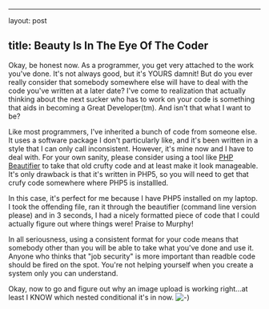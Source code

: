 <hr />

<p>layout: post</p>

<h2>title: Beauty Is In The Eye Of The Coder</h2>

<p>Okay, be honest now.  As a programmer, you get very attached to the work you've done.  It's not always good, but it's YOURS damnit!  But do you ever really consider that somebody somewhere else will have to deal with the code you've written at a later date?  I've come to realization that actually thinking about the next sucker who has to work on your code is something that aids in becoming a Great Developer(tm).  And isn't that what I want to be?</p>

<p>Like most programmers, I've inherited a bunch of code from someone else.  It uses a software package I don't particularly like, and it's been written in a style that I can only call inconsistent.  However, it's mine now and I have to deal with.  For your own sanity, please consider using a tool like <a href="http://pear.php.net/package/PHP_Beautifier/">PHP Beautifier</a> to take that old crufty code and at least make it look manageable.  It's only drawback is that it's written in PHP5, so you will need to get that crufy code somewhere where PHP5 is installled.</p>

<p>In this case, it's perfect for me because I have PHP5 installed on my laptop.  I took the offending file, ran it through the beautifier (command line version please) and in 3 seconds, I had a nicely formatted piece of code that I could actually figure out where things were!  Praise to Murphy!</p>

<p>In all seriousness, using a consistent format for your code means that somebody other than you will be able to take what you've done and use it.  Anyone who thinks that "job security" is more important than readble code should be fired on the spot.  You're not helping yourself when you create a system only you can understand.</p>

<p>Okay, now to go and figure out why an image upload is working right...at least I KNOW which nested conditional it's in now. <img src="//www.littlehart.net/atthekeyboard/templates/default/img/emoticons/smile.png"" alt="-)"" /></p>
